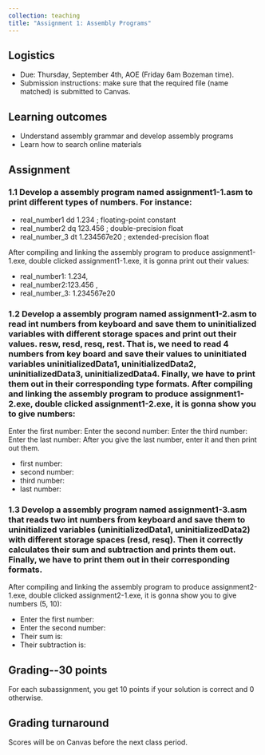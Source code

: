 ```yaml
---
collection: teaching
title: "Assignment 1: Assembly Programs"
---
```


## Logistics
* Due: Thursday, September 4th, AOE (Friday 6am Bozeman time).
* Submission instructions: make sure that the required file (name matched) is submitted to Canvas.
  
## Learning outcomes
* Understand assembly grammar and develop assembly programs
* Learn how to search online materials

## Assignment


### 1.1 Develop a assembly program named assignment1-1.asm to print different types of numbers. For instance:

* real_number1 dd 1.234 ; floating-point constant
* real_number2 dq 123.456 ; double-precision float
* real_number_3 dt 1.234567e20 ; extended-precision float

After compiling and linking the assembly program to produce assignment1-1.exe, double clicked
assignment1-1.exe, it is gonna print out their values:

* real_number1: 1.234, 
* real_number2:123.456 ,
* real_number_3: 1.234567e20

### 1.2 Develop a assembly program named assignment1-2.asm to read int numbers from keyboard and save them to uninitialized variables with different storage spaces and print out their values. resw, resd, resq, rest. That is, we need to read 4 numbers from key board and save their values to uninitiated variables uninitializedData1, uninitializedData2, uninitializedData3, uninitializedData4. Finally, we have to print them out in their corresponding type formats. After compiling and linking the assembly program to produce assignment1-2.exe, double clicked assignment1-2.exe, it is gonna show you to give numbers:

 Enter the first number:
 Enter the second number:
 Enter the third number:
 Enter the last number:
 After you give the last number, enter it and then print out them.
* first number: 
* second number:
* third number:
* last number:
  
### 1.3 Develop a assembly program named assignment1-3.asm that reads two int numbers from keyboard and save them to uninitialized variables (uninitializedData1, uninitializedData2) with different storage spaces (resd, resq). Then it correctly calculates their sum and subtraction and prints them out. Finally, we have to print them out in their corresponding formats.

After compiling and linking the assembly program to produce assignment2-1.exe, double clicked
assignment2-1.exe, it is gonna show you to give numbers (5, 10):
* Enter the first number:
* Enter the second number:
* Their sum is:
* Their subtraction is:

## Grading--30 points
   For each subassignment, you get 10 points if your solution is correct and 0 otherwise.

## Grading turnaround

Scores will be on Canvas before the next class period.

